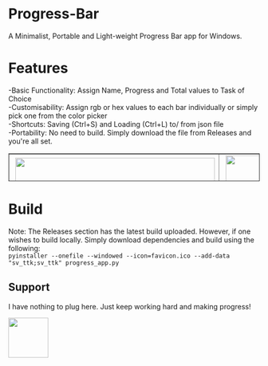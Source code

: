 # Progress-Bar
A Minimalist, Portable and Light-weight Progress Bar app for Windows.

# Features
-Basic Functionality: Assign Name, Progress and Total values to Task of Choice  
-Customisability: Assign rgb or hex values to each bar individually or simply pick one from the color picker  
-Shortcuts: Saving (Ctrl+S) and Loading (Ctrl+L) to/ from json file  
-Portability: No need to build. Simply download the file from Releases and you're all set.  


<div><table border="1" style="border-collapse: collapse; width: 100%; height: 56px;"><colgroup><col style="width: 50.0542%;"><col style="width: 50.0542%;"></colgroup><tbody><tr style="height: 28px;"><td rowspan="2" style="height: 28px;">&nbsp;<img src="https://github.com/user-attachments/assets/1ccbc611-06c3-44f0-b349-649b7436e436" height="400" /></td><td style="height: 28px;">&nbsp;<img src="https://github.com/user-attachments/assets/cfdcc526-aa2c-4f8d-927f-f822c1f97f03" height="200" /></td></tr><tr style="height: 28px;"><td style="height: 28px;">&nbsp;<img src="https://github.com/user-attachments/assets/985e15fe-8b21-460c-9496-fb34f8a495c1" height="200" /></td></tr></tbody></table></div>

<style>
  table, td, tr { border: 1 !important; }
</style>

# Build
Note: The Releases section has the latest build uploaded. However, if one wishes to build locally. Simply download dependencies and build using the following:  
`pyinstaller --onefile --windowed --icon=favicon.ico --add-data "sv_ttk;sv_ttk" progress_app.py`

## Support
I have nothing to plug here. Just keep working hard and making progress!  

<img src="https://github.com/user-attachments/assets/d19c0b80-c5b3-4180-bdca-cb645edcd1ad" height="80" />
